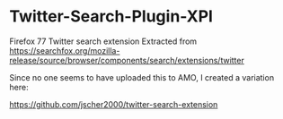 # Twitter-Search-Plugin-XPI
Firefox 77 Twitter search extension
Extracted from https://searchfox.org/mozilla-release/source/browser/components/search/extensions/twitter

Since no one seems to have uploaded this to AMO, I created a variation here:

https://github.com/jscher2000/twitter-search-extension
